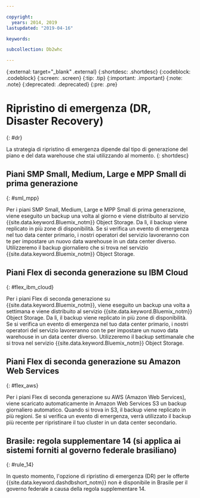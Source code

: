 ```yaml
---

copyright:
  years: 2014, 2019
lastupdated: "2019-04-16"

keywords:

subcollection: Db2whc

---
```


<!-- Attribute definitions --> 
{:external: target="_blank" .external}
{:shortdesc: .shortdesc}
{:codeblock: .codeblock}
{:screen: .screen}
{:tip: .tip}
{:important: .important}
{:note: .note}
{:deprecated: .deprecated}
{:pre: .pre}

# Ripristino di emergenza (DR, Disaster Recovery)
{: #dr}

<!-- If your data warehouse instance is deployed in a data center that suffers a significant data center outage with an expected downtime of more than 8 hours, you will be sent a request to allow service operators to fail over your instance to another data center before disaster recovery actions can begin.
{: shortdesc}

A Db2 backup of your database is done every day, except for the Flex plan where a Db2 backup is done every 7 days and a snapshot backup is done daily. Daily backups are stored in the IBM Cloud Object Storage service from which it is replicated to multiple availability zones. If something should happen to your primary data center, our service operators will work with you to stand up your recovered database in a secondary data center. -->

La strategia di ripristino di emergenza dipende dal tipo di generazione del piano e del data warehouse che stai utilizzando al momento.
{: shortdesc}

## Piani SMP Small, Medium, Large e MPP Small di prima generazione
{: #sml_mpp}

Per i piani SMP Small, Medium, Large e MPP Small di prima generazione, viene eseguito un backup una volta al giorno e viene distribuito al servizio {{site.data.keyword.Bluemix_notm}} Object Storage. Da lì, il backup viene replicato in più zone di disponibilità. Se si verifica un evento di emergenza nel tuo data center primario, i nostri operatori del servizio lavoreranno con te per impostare un nuovo data warehouse in un data center diverso. Utilizzeremo il backup giornaliero che si trova nel servizio {{site.data.keyword.Bluemix_notm}} Object Storage.

## Piani Flex di seconda generazione su IBM Cloud
{: #flex_ibm_cloud}

Per i piani Flex di seconda generazione su {{site.data.keyword.Bluemix_notm}}, viene eseguito un backup una volta a settimana e viene distribuito al servizio {{site.data.keyword.Bluemix_notm}} Object Storage. Da lì, il backup viene replicato in più zone di disponibilità. Se si verifica un evento di emergenza nel tuo data center primario, i nostri operatori del servizio lavoreranno con te per impostare un nuovo data warehouse in un data center diverso. Utilizzeremo il backup settimanale che si trova nel servizio {{site.data.keyword.Bluemix_notm}} Object Storage.

## Piani Flex di seconda generazione su Amazon Web Services
{: #flex_aws}

Per i piani Flex di seconda generazione su AWS (Amazon Web Services), viene scaricato automaticamente in Amazon Web Services S3 un backup giornaliero automatico. Quando si trova in S3, il backup viene replicato in più regioni. Se si verifica un evento di emergenza, verrà utilizzato il backup più recente per ripristinare il tuo cluster in un data center secondario.

## **Brasile: regola supplementare 14** (si applica ai sistemi forniti al governo federale brasiliano)
{: #rule_14}

In questo momento, l'opzione di ripristino di emergenza (DR) per le offerte {{site.data.keyword.dashdbshort_notm}} non è disponibile in Brasile per il governo federale a causa della regola supplementare 14.

